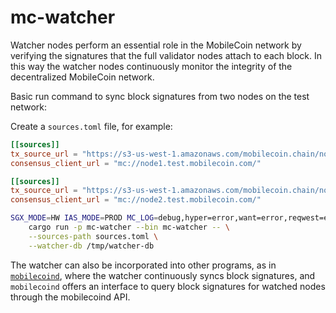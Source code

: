 mc-watcher
=========

Watcher nodes perform an essential role in the MobileCoin network by verifying the signatures that the full validator nodes attach to each block. In this way the watcher nodes continuously monitor the integrity of the decentralized MobileCoin network.

Basic run command to sync block signatures from two nodes on the test network:

Create a `sources.toml` file, for example:
```toml
[[sources]]
tx_source_url = "https://s3-us-west-1.amazonaws.com/mobilecoin.chain/node1.test.mobilecoin.com/"
consensus_client_url = "mc://node1.test.mobilecoin.com/"

[[sources]]
tx_source_url = "https://s3-us-west-1.amazonaws.com/mobilecoin.chain/node2.test.mobilecoin.com/"
consensus_client_url = "mc://node2.test.mobilecoin.com/"
```

```sh
SGX_MODE=HW IAS_MODE=PROD MC_LOG=debug,hyper=error,want=error,reqwest=error,mio=error,rustls=error \
    cargo run -p mc-watcher --bin mc-watcher -- \
    --sources-path sources.toml \
    --watcher-db /tmp/watcher-db
```

The watcher can also be incorporated into other programs, as in [`mobilecoind`](../mobilecoind/README.md), where the watcher continuously syncs block signatures, and `mobilecoind` offers an interface to query block signatures for watched nodes through the mobilecoind API.
